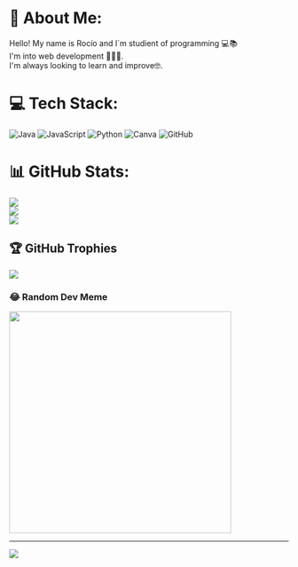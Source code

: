 # 💫 About Me:
Hello! My name is Rocío and I´m studient of programming 💻📚<br>I'm into web development 👩🏻‍💻.<br>I'm always looking to learn and improve🤓.


# 💻 Tech Stack:
![Java](https://img.shields.io/badge/java-%23ED8B00.svg?style=for-the-badge&logo=openjdk&logoColor=white) ![JavaScript](https://img.shields.io/badge/javascript-%23323330.svg?style=for-the-badge&logo=javascript&logoColor=%23F7DF1E) ![Python](https://img.shields.io/badge/python-3670A0?style=for-the-badge&logo=python&logoColor=ffdd54) ![Canva](https://img.shields.io/badge/Canva-%2300C4CC.svg?style=for-the-badge&logo=Canva&logoColor=white) ![GitHub](https://img.shields.io/badge/github-%23121011.svg?style=for-the-badge&logo=github&logoColor=white)
# 📊 GitHub Stats:
![](https://github-readme-stats.vercel.app/api?username=gomilarocio99&theme=rose&hide_border=false&include_all_commits=false&count_private=false)<br/>
![](https://github-readme-streak-stats.herokuapp.com/?user=gomilarocio99&theme=rose&hide_border=false)<br/>
![](https://github-readme-stats.vercel.app/api/top-langs/?username=gomilarocio99&theme=rose&hide_border=false&include_all_commits=false&count_private=false&layout=compact)

## 🏆 GitHub Trophies
![](https://github-profile-trophy.vercel.app/?username=gomilarocio99&theme=rose&no-frame=false&no-bg=true&margin-w=4)

### 😂 Random Dev Meme
<img src='https://memer-new.vercel.app/' style="height: 400px;"/>

---
[![](https://visitcount.itsvg.in/api?id=gomilarocio99&icon=0&color=0)](https://visitcount.itsvg.in)

<!-- Proudly created with GPRM ( https://gprm.itsvg.in ) -->
<!--
**Gomilarocio99/Gomilarocio99** is a ✨ _special_ ✨ repository because its `README.md` (this file) appears on your GitHub profile.


